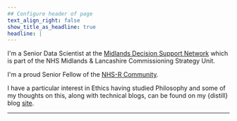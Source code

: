 ```yaml
---
## Configure header of page
text_align_right: false
show_title_as_headline: true
headline: |
---
```


<!-- this is a subheadline -->
I'm a Senior Data Scientist at the [Midlands Decision Support Network](https://www.midlandsdecisionsupport.nhs.uk/about/) which is part of the NHS Midlands & Lancashire Commissioning Strategy Unit. 

I'm a proud Senior Fellow of the [NHS-R Community](https://nhsrcommunity.com/).

I have a particular interest in Ethics having studied Philosophy and some of my thoughts on this, along with technical blogs, can be found on my {distill} blog [site](https://lextuga007.github.io/PhilosopherAnalyst/).

----

